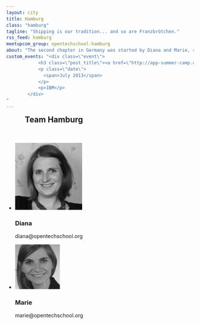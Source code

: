 ```yaml
---
layout: city
title: Hamburg
class: "hamburg"
tagline: "Shipping is our tradition... and so are Franzbrötchen."
rss_feed: hamburg
meetupcom_group: opentechschool-hamburg
about: "The second chapter in Germany was started by Diana and Marie, starting with a <a href=\"http://app-summer-camp.opentechschool.org/\" target=\"_blank\">full-week-workshop for teenage girls in the summer of 2013</a> after attending the first all-female hackathon of Germany in Berlin early that year. Team Hamburg is set out to expand the fun of coding and tech-workshops in this beautiful city with the special nordisch-german touch."
custom_events: "<div class=\"event\">
            <h3 class=\"post_title\"><a href=\"http://app-summer-camp.opentechschool.org\">App Summer Camp</a></h3>
            <p class=\"date\">
              <span>July 2013</span>
            </p>
            <p>IBM</p>
        </div>
"
---
```



<h2 style="margin: 0 0 50px 50px;">Team Hamburg</h2>


<ul class="float_list float_list_4 team_list">

  <li class="member">
    <img src="/images/team/diana.jpg" alt="Diana" title="diana">
    <h3>Diana</h3>
    <p>diana@opentechschool.org</p>
  </li>

  <li class="member">
    <img src="/images/team/marie.jpg">
    <h3>Marie</h3>
    <p>marie@opentechschool.org</p>
  </li>

</ul>

<!-- <div style="display: block; margin: 15px auto; width:522px">
  <a class="twitter-timeline" href="https://twitter.com/OTS_HH" data-widget-id="276335676528672768">Tweets by @OTS_HH</a>
  <script>!function(d,s,id){var js,fjs=d.getElementsByTagName(s)[0];if(!d.getElementById(id)){js=d.createElement(s);js.id=id;js.src="//platform.twitter.com/widgets.js";fjs.parentNode.insertBefore(js,fjs);}}(document,"script","twitter-wjs");</script>
</div> -->

